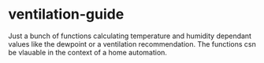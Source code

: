 # ventilation-guide

Just a bunch of functions calculating temperature and humidity dependant values like the dewpoint or a ventilation recommendation.
The functions csn be vlauable in the context of a home automation.

